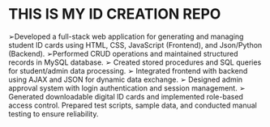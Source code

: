 # THIS IS MY ID CREATION REPO  
➢Developed a full-stack web application for generating and managing student ID cards using HTML, CSS, JavaScript    (Frontend), and Json/Python (Backend).
➢Performed CRUD operations and maintained structured records in MySQL database.
➢ Created stored procedures and SQL queries for student/admin data processing.
➢ Integrated frontend with backend using AJAX and JSON for dynamic data exchange.
➢ Designed admin approval system with login authentication and session management.
➢ Generated downloadable digital ID cards and implemented role-based access control.
 Prepared test scripts, sample data, and conducted manual testing to ensure reliability.